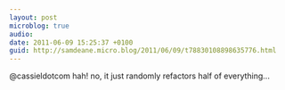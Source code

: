 ```yaml
---
layout: post
microblog: true
audio: 
date: 2011-06-09 15:25:37 +0100
guid: http://samdeane.micro.blog/2011/06/09/t78830108898635776.html
---
```

@cassieldotcom hah! no, it just randomly refactors half of everything...
